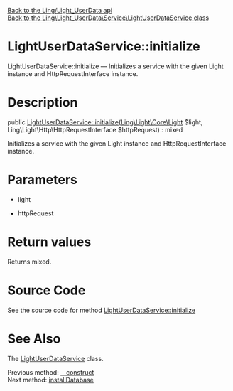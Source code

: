 [Back to the Ling/Light_UserData api](https://github.com/lingtalfi/Light_UserData/blob/master/doc/api/Ling/Light_UserData.md)<br>
[Back to the Ling\Light_UserData\Service\LightUserDataService class](https://github.com/lingtalfi/Light_UserData/blob/master/doc/api/Ling/Light_UserData/Service/LightUserDataService.md)


LightUserDataService::initialize
================



LightUserDataService::initialize — Initializes a service with the given Light instance and HttpRequestInterface instance.




Description
================


public [LightUserDataService::initialize](https://github.com/lingtalfi/Light_UserData/blob/master/doc/api/Ling/Light_UserData/Service/LightUserDataService/initialize.md)([Ling\Light\Core\Light](https://github.com/lingtalfi/Light/blob/master/doc/api/Ling/Light/Core/Light.md) $light, Ling\Light\Http\HttpRequestInterface $httpRequest) : mixed




Initializes a service with the given Light instance and HttpRequestInterface instance.




Parameters
================


- light

    

- httpRequest

    


Return values
================

Returns mixed.








Source Code
===========
See the source code for method [LightUserDataService::initialize](https://github.com/lingtalfi/Light_UserData/blob/master/Service/LightUserDataService.php#L99-L109)


See Also
================

The [LightUserDataService](https://github.com/lingtalfi/Light_UserData/blob/master/doc/api/Ling/Light_UserData/Service/LightUserDataService.md) class.

Previous method: [__construct](https://github.com/lingtalfi/Light_UserData/blob/master/doc/api/Ling/Light_UserData/Service/LightUserDataService/__construct.md)<br>Next method: [installDatabase](https://github.com/lingtalfi/Light_UserData/blob/master/doc/api/Ling/Light_UserData/Service/LightUserDataService/installDatabase.md)<br>


